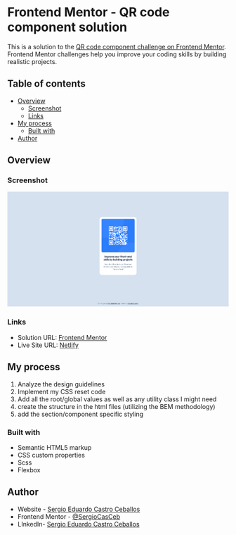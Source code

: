# Frontend Mentor - QR code component solution

This is a solution to the [QR code component challenge on Frontend Mentor](https://www.frontendmentor.io/challenges/qr-code-component-iux_sIO_H). Frontend Mentor challenges help you improve your coding skills by building realistic projects.

## Table of contents

- [Overview](#overview)
  - [Screenshot](#screenshot)
  - [Links](#links)
- [My process](#my-process)
  - [Built with](#built-with)
- [Author](#author)

## Overview

### Screenshot

![Solution screenshot](./images/solution-screenshot.png)

### Links

- Solution URL: [Frontend Mentor]( https://www.frontendmentor.io/solutions/responsive-qr-component-using-scss-p6Fx_gUjsY)
- Live Site URL: [Netlify](https://fm-qr-challenge-sergio.netlify.app/)

## My process

1. Analyze the design guidelines
2. Implement my CSS reset code
3. Add all the root/global values as well as any utility class I might need
4. create the structure in the html files (utilizing the BEM methodology)
5. add the section/component specific styling

### Built with

- Semantic HTML5 markup
- CSS custom properties
- Scss
- Flexbox

## Author

- Website - [Sergio Eduardo Castro Ceballos](https://sergiocas.com/)
- Frontend Mentor - [@SergioCasCeb](https://www.frontendmentor.io/profile/SergioCasCeb)
- LInkedIn- [Sergio Eduardo Castro Ceballos](www.linkedin.com/in/sergio-eduardo-castro-ceballos)
